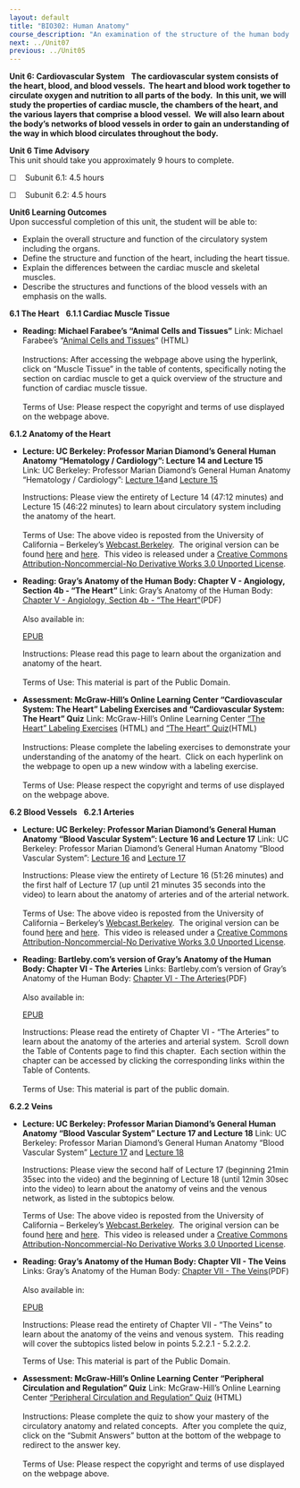 ```yaml
---
layout: default
title: "BIO302: Human Anatomy"
course_description: "An examination of the structure of the human body at the cellular, tissue, organ, and organ system levels. Topics include: the integumentary, skeletal, muscular, nervous, cardiovascular, lymphatic, respiratory, digestive, urinary, endocrine, and reproductive systems."
next: ../Unit07
previous: ../Unit05
---
```

**Unit 6: Cardiovascular System** <span id="6"></span> 
**The cardiovascular system consists of the heart, blood, and blood
vessels.  The heart and blood work together to circulate oxygen and
nutrition to all parts of the body.  In this unit, we will study the
properties of cardiac muscle, the chambers of the heart, and the various
layers that comprise a blood vessel.  We will also learn about the
body’s networks of blood vessels in order to gain an understanding of
the way in which blood circulates throughout the body.**

**Unit 6 Time Advisory**  
This unit should take you approximately 9 hours to complete.

☐    Subunit 6.1: 4.5 hours  
  
 ☐    Subunit 6.2: 4.5 hours

**Unit6 Learning Outcomes**  
Upon successful completion of this unit, the student will be able to:  
-   Explain the overall structure and function of the circulatory system
    including the organs.
-   Define the structure and function of the heart, including the heart
    tissue.
-   Explain the differences between the cardiac muscle and skeletal
    muscles.
-   Describe the structures and functions of the blood vessels with an
    emphasis on the walls.

**6.1 The Heart** <span id="6.1"></span> 
**6.1.1 Cardiac Muscle Tissue** <span id="6.1.1"></span> 
-   **Reading: Michael Farabee’s “Animal Cells and Tissues”**
    Link: Michael Farabee’s “[Animal Cells and
    Tissues](http://www.emc.maricopa.edu/faculty/farabee/biobk/BioBookAnimalTS.html#Muscle%20Tissue)”
    (HTML)  
        
     Instructions: After accessing the webpage above using the
    hyperlink, click on “Muscle Tissue” in the table of contents,
    specifically noting the section on cardiac muscle to get a quick
    overview of the structure and function of cardiac muscle tissue.  
        
     Terms of Use: Please respect the copyright and terms of use
    displayed on the webpage above.

**6.1.2 Anatomy of the Heart** <span id="6.1.2"></span> 
-   **Lecture: UC Berkeley: Professor Marian Diamond’s General Human
    Anatomy “Hematology / Cardiology”: Lecture 14 and Lecture 15**
    Link: UC Berkeley: Professor Marian Diamond’s General Human Anatomy
    “Hematology / Cardiology”: [Lecture
    14](http://www.youtube.com/watch?v=UXnwZUn4EwI)and [Lecture
    15](http://www.youtube.com/watch?v=FP1D01ltCR0)  
      
     Instructions: Please view the entirety of Lecture 14 (47:12
    minutes) and Lecture 15 (46:22 minutes) to learn about circulatory
    system including the anatomy of the heart.  
        
     Terms of Use: The above video is reposted from the University of
    California – Berkeley’s
    [Webcast.Berkeley](http://webcast.berkeley.edu/).  The original
    version can be
    found [here](http://www.youtube.com/watch?v=P680vk8hPZg) and [here](http://www.youtube.com/watch?v=4FScPwj_Wdc). 
    This video is released under a [Creative Commons
    Attribution-Noncommercial-No Derivative Works 3.0 Unported
    License](http://creativecommons.org/licenses/by-nc-nd/3.0/).  

-   **Reading: Gray’s Anatomy of the Human Body: Chapter V - Angiology,
    Section 4b - “The Heart”**
    Link: Gray’s Anatomy of the Human Body: [Chapter V - Angiology,
    Section 4b - “The
    Heart”](https://resources.saylor.org/wwwresources/archived/site/wp-content/uploads/2014/06/BIO302-Anatomy_of_the_Human_Body-Chapter-V-Heart.pdf)(PDF)  
        
     Also available in:  

    [EPUB](https://resources.saylor.org/wwwresources/archived/site/wp-content/uploads/2011/08/BIO302-ch5-Bartleby.com_.epub)  
      
     Instructions: Please read this page to learn about the organization
    and anatomy of the heart.      
        
     Terms of Use: This material is part of the Public Domain. 

-   **Assessment: McGraw-Hill’s Online Learning Center “Cardiovascular
    System: The Heart” Labeling Exercises and “Cardiovascular System:
    The Heart” Quiz**
    Link: McGraw-Hill’s Online Learning Center [“The Heart” Labeling
    Exercises](http://highered.mcgraw-hill.com/sites/0072351136/student_view0/chapter20/labeling_exercises.html) (HTML)
    and [“The Heart”
    Quiz](http://highered.mcgraw-hill.com/sites/0072351136/student_view0/chapter20/chapter_quiz.html)(HTML)  
        
     Instructions: Please complete the labeling exercises to demonstrate
    your understanding of the anatomy of the heart.  Click on each
    hyperlink on the webpage to open up a new window with a labeling
    exercise.  
        
     Terms of Use: Please respect the copyright and terms of use
    displayed on the webpage above.

**6.2 Blood Vessels** <span id="6.2"></span> 
**6.2.1 Arteries** <span id="6.2.1"></span> 
-   **Lecture: UC Berkeley: Professor Marian Diamond’s General Human
    Anatomy “Blood Vascular System”: Lecture 16 and Lecture 17**
    Link: UC Berkeley: Professor Marian Diamond’s General Human Anatomy
    “Blood Vascular System”: [Lecture
    16](http://www.youtube.com/watch?v=uKHIHPkYfoQ) and [Lecture
    17](http://www.youtube.com/watch?v=UvMTVM5Tjg4)  
      
     Instructions: Please view the entirety of Lecture 16 (51:26
    minutes) and the first half of Lecture 17 (up until 21 minutes 35
    seconds into the video) to learn about the anatomy of arteries and
    of the arterial network.  
        
     Terms of Use: The above video is reposted from the University of
    California – Berkeley’s
    [Webcast.Berkeley](http://webcast.berkeley.edu/).  The original
    version can be
    found [here](http://www.youtube.com/watch?v=y_-ugHJl-OE) and [here](http://www.youtube.com/watch?v=zIY8gGQnSVw). 
    This video is released under a [Creative Commons
    Attribution-Noncommercial-No Derivative Works 3.0 Unported
    License](http://creativecommons.org/licenses/by-nc-nd/3.0/).

-   **Reading: Bartleby.com’s version of Gray’s Anatomy of the Human
    Body: Chapter VI - The Arteries**
    Links: Bartleby.com’s version of Gray’s Anatomy of the Human Body:
    [Chapter VI - The
    Arteries](https://resources.saylor.org/wwwresources/archived/site/wp-content/uploads/2011/07/BIO302-ch6.pdf)(PDF)  
        
     Also available in:  

    [EPUB](https://resources.saylor.org/wwwresources/archived/site/wp-content/uploads/2011/08/BIO302-ch6-Bartleby.com_.epub)  
      
     Instructions: Please read the entirety of Chapter VI - “The
    Arteries” to learn about the anatomy of the arteries and arterial
    system.  Scroll down the Table of Contents page to find this
    chapter.  Each section within the chapter can be accessed by
    clicking the corresponding links within the Table of Contents.  
        
     Terms of Use: This material is part of the public domain. 

**6.2.2 Veins** <span id="6.2.2"></span> 
-   **Lecture: UC Berkeley: Professor Marian Diamond’s General Human
    Anatomy “Blood Vascular System” Lecture 17 and Lecture 18**
    Link: UC Berkeley: Professor Marian Diamond’s General Human Anatomy
    “Blood Vascular System” [Lecture
    17](http://www.youtube.com/watch?v=UvMTVM5Tjg4) and [Lecture
    18](http://www.youtube.com/watch?v=LyVc2JOZJZI)  
      
     Instructions: Please view the second half of Lecture 17 (beginning
    21min 35sec into the video) and the beginning of Lecture 18 (until
    12min 30sec into the video) to learn about the anatomy of veins and
    the venous network, as listed in the subtopics below.  
      
     Terms of Use: The above video is reposted from the University of
    California – Berkeley’s
    [Webcast.Berkeley](http://webcast.berkeley.edu/).  The original
    version can be
    found [here](http://www.youtube.com/watch?v=zIY8gGQnSVw) and [here](http://www.youtube.com/watch?v=2bDMk1ciDm8). 
    This video is released under a [Creative Commons
    Attribution-Noncommercial-No Derivative Works 3.0 Unported
    License](http://creativecommons.org/licenses/by-nc-nd/3.0/). 

-   **Reading: Gray’s Anatomy of the Human Body: Chapter VII - The
    Veins**
    Links: Gray’s Anatomy of the Human Body: [Chapter VII - The
    Veins](https://resources.saylor.org/wwwresources/archived/site/wp-content/uploads/2014/06/BIO302-Anatomy_of_the_Human_Body-Chapter-VII-Veins.pdf)(PDF)  
        
     Also available in:  

    [EPUB](https://resources.saylor.org/wwwresources/archived/site/wp-content/uploads/2011/08/BIO302-ch7-Bartleby.com_.epub)  
      
     Instructions: Please read the entirety of Chapter VII - “The Veins”
    to learn about the anatomy of the veins and venous system.  This
    reading will cover the subtopics listed below in points 5.2.2.1 -
    5.2.2.2.  
      
     Terms of Use: This material is part of the Public Domain.  

-   **Assessment: McGraw-Hill’s Online Learning Center “Peripheral
    Circulation and Regulation” Quiz**
    Link: McGraw-Hill’s Online Learning Center [“Peripheral Circulation
    and Regulation”
    Quiz](http://highered.mcgraw-hill.com/sites/0072351136/student_view0/chapter21/chapter_quiz.html) (HTML)  
        
     Instructions: Please complete the quiz to show your mastery of the
    circulatory anatomy and related concepts.  After you complete the
    quiz, click on the “Submit Answers” button at the bottom of the
    webpage to redirect to the answer key.  
        
     Terms of Use: Please respect the copyright and terms of use
    displayed on the webpage above.


